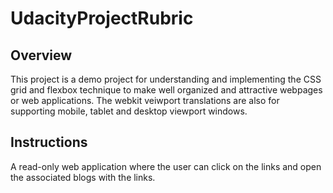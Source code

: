# UdacityProjectRubric

## Overview

This project is a demo project for understanding and implementing the CSS grid and flexbox technique to make well organized and attractive webpages or web applications.
The webkit veiwport translations are also for supporting mobile, tablet and desktop viewport windows.

## Instructions

A read-only web application where the user can click on the links and open the associated blogs with the links.
